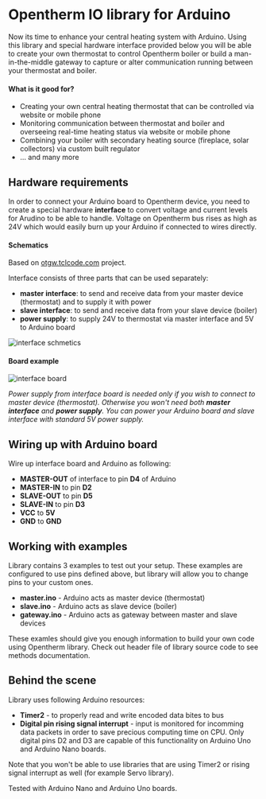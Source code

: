 # Opentherm IO library for Arduino

Now its time to enhance your central heating system with Arduino. Using this library and special hardware interface provided below you will be able to create your own thermostat to control Opentherm boiler or build a man-in-the-middle gateway to capture or alter communication running between your thermostat and boiler.

#### What is it good for? ####

- Creating your own central heating thermostat that can be controlled via website or mobile phone
- Monitoring communication between thermostat and boiler and overseeing real-time heating status via website or mobile phone
- Combining your boiler with secondary heating source (fireplace, solar collectors) via custom built regulator
- ... and many more

## Hardware requirements ##

In order to connect your Arduino board to Opentherm device, you need to create a special hardware **interface** to convert voltage and current levels for Arudino to be able to handle. Voltage on Opentherm bus rises as high as 24V which would easily burn up your Arduino if connected to wires directly.

#### Schematics ####

Based on [otgw.tclcode.com](http://otgw.tclcode.com) project.

Interface consists of three parts that can be used separately:

- **master interface**: to send and receive data from your master device (thermostat) and to supply it with power
- **slave interface**: to send and receive data from your slave device (boiler)
- **power supply**: to supply 24V to thermostat via master interface and 5V to Arduino board

![interface schmetics](https://raw.githubusercontent.com/jpraus/arduino-opentherm/master/doc/eagle-opentherm-schema.png)

#### Board example ####

![interface board](https://raw.githubusercontent.com/jpraus/arduino-opentherm/master/doc/eagle-opentherm.png)

_Power supply from interface board is needed only if you wish to connect to master device (thermostat). Otherwise you won't need both **master interface** and **power supply**. You can power your Arduino board and slave interface with standard 5V power supply._

## Wiring up with Arduino board ##

Wire up interface board and Arduino as following:

- **MASTER-OUT** of interface to pin **D4** of Arduino
- **MASTER-IN** to pin **D2**
- **SLAVE-OUT** to pin **D5**
- **SLAVE-IN** to pin **D3**
- **VCC** to **5V**
- **GND** to **GND**

## Working with examples ##

Library contains 3 examples to test out your setup. These examples are configured to use pins defined above, but library will allow you to change pins to your custom ones.

- **master.ino** - Arduino acts as master device (thermostat)
- **slave.ino** - Arduino acts as slave device (boiler)
- **gateway.ino** - Arduino acts as gateway between master and slave devices

These examles should give you enough information to build your own code using Opentherm library. Check out header file of library source code to see methods documentation.

## Behind the scene ##

Library uses following Arduino resources:

- **Timer2** - to properly read and write encoded data bites to bus
- **Digital pin rising signal interrupt** - input is monitored for incomming data packets in order to save precious computing time on CPU. Only digital pins D2 and D3 are capable of this functionality on Arduino Uno and Arduino Nano boards.

Note that you won't be able to use libraries that are using Timer2 or rising signal interrupt as well (for example Servo library).

Tested with Arduino Nano and Arduino Uno boards.

